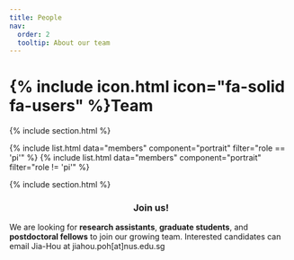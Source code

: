 ```yaml
---
title: People
nav:
  order: 2
  tooltip: About our team
---
```


# {% include icon.html icon="fa-solid fa-users" %}Team

{% include section.html %}

{% include list.html data="members" component="portrait" filter="role == 'pi'" %}
{% include list.html data="members" component="portrait" filter="role != 'pi'" %}

{% include section.html %}

<h3 style="text-align:center;">Join us!</h3>

We are looking for **research assistants**, **graduate students**, and **postdoctoral fellows** to join our growing team. 
Interested candidates can email Jia-Hou at jiahou.poh[at]nus.edu.sg
